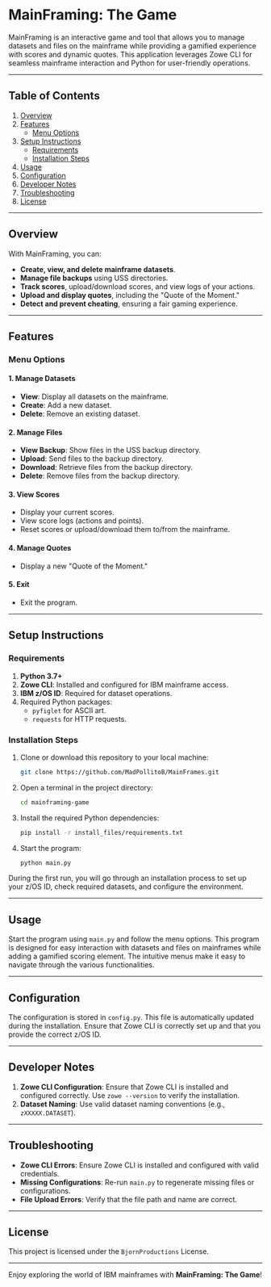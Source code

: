 # MainFraming: The Game

MainFraming is an interactive game and tool that allows you to manage datasets and files on the mainframe while providing a gamified experience with scores and dynamic quotes. This application leverages Zowe CLI for seamless mainframe interaction and Python for user-friendly operations.

---

## Table of Contents

1. [Overview](#overview)
2. [Features](#features)
    - [Menu Options](#menu-options)
3. [Setup Instructions](#setup-instructions)
    - [Requirements](#requirements)
    - [Installation Steps](#installation-steps)
4. [Usage](#usage)
5. [Configuration](#configuration)
6. [Developer Notes](#developer-notes)
7. [Troubleshooting](#troubleshooting)
8. [License](#license)

---

## Overview

With MainFraming, you can:
- **Create, view, and delete mainframe datasets**.
- **Manage file backups** using USS directories.
- **Track scores**, upload/download scores, and view logs of your actions.
- **Upload and display quotes**, including the "Quote of the Moment."
- **Detect and prevent cheating**, ensuring a fair gaming experience.

---

## Features

### Menu Options

#### 1. Manage Datasets
- **View**: Display all datasets on the mainframe.
- **Create**: Add a new dataset.
- **Delete**: Remove an existing dataset.

#### 2. Manage Files
- **View Backup**: Show files in the USS backup directory.
- **Upload**: Send files to the backup directory.
- **Download**: Retrieve files from the backup directory.
- **Delete**: Remove files from the backup directory.

#### 3. View Scores
- Display your current scores.
- View score logs (actions and points).
- Reset scores or upload/download them to/from the mainframe.

#### 4. Manage Quotes
- Display a new "Quote of the Moment."

#### 5. Exit
- Exit the program.

---

## Setup Instructions

### Requirements
1. **Python 3.7+**
2. **Zowe CLI**: Installed and configured for IBM mainframe access.
3. **IBM z/OS ID**: Required for dataset operations.
4. Required Python packages:
   - `pyfiglet` for ASCII art.
   - `requests` for HTTP requests.

### Installation Steps

1. Clone or download this repository to your local machine:
   ```bash
   git clone https://github.com/MadPollitoB/MainFrames.git
   ```
2. Open a terminal in the project directory:
   ```bash
   cd mainframing-game
   ```
3. Install the required Python dependencies:
   ```bash
   pip install -r install_files/requirements.txt
   ```
4. Start the program:
   ```bash
   python main.py
   ```

During the first run, you will go through an installation process to set up your z/OS ID, check required datasets, and configure the environment.

---

## Usage

Start the program using `main.py` and follow the menu options. This program is designed for easy interaction with datasets and files on mainframes while adding a gamified scoring element. The intuitive menus make it easy to navigate through the various functionalities.

---

## Configuration

The configuration is stored in `config.py`. This file is automatically updated during the installation. Ensure that Zowe CLI is correctly set up and that you provide the correct z/OS ID.

---

## Developer Notes

1. **Zowe CLI Configuration**:
   Ensure that Zowe CLI is installed and configured correctly. Use `zowe --version` to verify the installation.
2. **Dataset Naming**:
   Use valid dataset naming conventions (e.g., `zXXXXX.DATASET`).

---

## Troubleshooting

- **Zowe CLI Errors**:
  Ensure Zowe CLI is installed and configured with valid credentials.
- **Missing Configurations**:
  Re-run `main.py` to regenerate missing files or configurations.
- **File Upload Errors**:
  Verify that the file path and name are correct.

---

## License

This project is licensed under the `BjornProductions` License.

---

Enjoy exploring the world of IBM mainframes with **MainFraming: The Game**!
